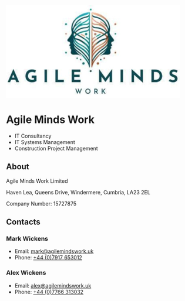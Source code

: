 [![Agile Minds Work](./agilemindswork-logo.jpg)](https://www.agilemindswork.uk)

# Agile Minds Work

- IT Consultancy
- IT Systems Management
- Construction Project Management

## About

Agile Minds Work Limited

Haven Lea, Queens Drive, Windermere, Cumbria, LA23 2EL

Company Number: 15727875

## Contacts

### Mark Wickens
- Email: [mark@agilemindswork.uk](mailto:mark@agilemindswork.uk)
- Phone: [+44 (0)7917 653012](tel:+447917653012)

### Alex Wickens
- Email: [alex@agilemindswork.uk](mailto:alex@agilemindswork.uk)
- Phone: [+44 (0)7766 313032](tel:+447766313032)
